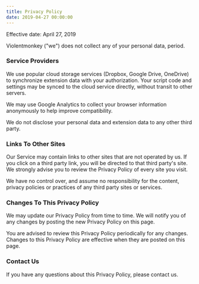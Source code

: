 ```yaml
---
title: Privacy Policy
date: 2019-04-27 00:00:00
---
```


Effective date: April 27, 2019

Violentmonkey ("we") does not collect any of your personal data, period.

### Service Providers

We use popular cloud storage services (Dropbox, Google Drive, OneDrive) to synchronize extension data with your authorization. Your script code and settings may be synced to the cloud service directly, without transit to other servers.

We may use Google Analytics to collect your browser information anonymously to help improve compatibility.

We do not disclose your personal data and extension data to any other third party.

### Links To Other Sites

Our Service may contain links to other sites that are not operated by us. If you click on a third party link, you will be directed to that third party's site. We strongly advise you to review the Privacy Policy of every site you visit.

We have no control over, and assume no responsibility for the content, privacy policies or practices of any third party sites or services.

### Changes To This Privacy Policy

We may update our Privacy Policy from time to time. We will notify you of any changes by posting the new Privacy Policy on this page.

You are advised to review this Privacy Policy periodically for any changes. Changes to this Privacy Policy are effective when they are posted on this page.

### Contact Us

If you have any questions about this Privacy Policy, please contact us.
